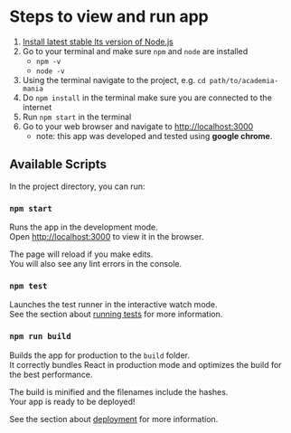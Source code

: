 # Steps to view and run app
1. [Install latest stable lts version of Node.js](https://nodejs.org/en/)
2. Go to your terminal and make sure `npm` and `node` are installed
   * `npm -v`
   * `node -v`
3. Using the terminal navigate to the project, e.g. `cd path/to/academia-mania`
4. Do `npm install` in the terminal make sure you are connected to the internet
5. Run `npm start` in the terminal
6. Go to your web browser and navigate to [http://localhost:3000](http://localhost:3000)
   * note: this app was developed and tested using **google chrome**.

## Available Scripts

In the project directory, you can run:

### `npm start`

Runs the app in the development mode.<br />
Open [http://localhost:3000](http://localhost:3000) to view it in the browser.

The page will reload if you make edits.<br />
You will also see any lint errors in the console.

### `npm test`

Launches the test runner in the interactive watch mode.<br />
See the section about [running tests](https://facebook.github.io/create-react-app/docs/running-tests) for more information.

### `npm run build`

Builds the app for production to the `build` folder.<br />
It correctly bundles React in production mode and optimizes the build for the best performance.

The build is minified and the filenames include the hashes.<br />
Your app is ready to be deployed!

See the section about [deployment](https://facebook.github.io/create-react-app/docs/deployment) for more information.
